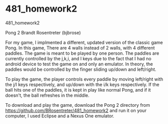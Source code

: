 481_homework2
=============

481_homework2

Pong 2
Brandt Rosentreter (bjbrose)

For my game, I implmented a different, updated version of the classic game Pong. 
In this game, There are 4 walls instead of 2 walls, with 4 different paddles. 
The game is meant to be played by one person. The paddles are currently controlled 
by the j,k,i, and l keys due to the fact that I had no android device to test the 
game on and only an emulator. In theory, the paddles would be controlled by the 
finger sliding up/down and left/right.

To play the game, the player controls every paddle by moving left/right with the 
j/l keys respectively, and up/down with the i/k keys respectively. If the ball 
hits one of the paddles, it is kept in play like normal Pong, and if it doesn't, 
the ball refreshes in the middle.

To download and play the game, download the Pong 2 directory from 
https://github.com/BRosentreter/481_homework2 and run it on your computer, 
I used Eclipse and a Nexus One emulator.
